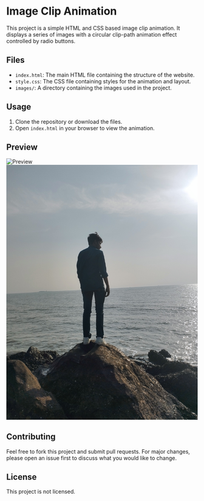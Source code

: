 # Image Clip Animation

This project is a simple HTML and CSS based image clip animation. It displays a series of images with a circular clip-path animation effect controlled by radio buttons.

## Files

- `index.html`: The main HTML file containing the structure of the website.
- `style.css`: The CSS file containing styles for the animation and layout.
- `images/`: A directory containing the images used in the project.

## Usage

1. Clone the repository or download the files.
2. Open `index.html` in your browser to view the animation.

## Preview

![Preview](images/pic1.jpg)
![Preview](images/pic4.jpg)

## Contributing

Feel free to fork this project and submit pull requests. For major changes, please open an issue first to discuss what you would like to change.

## License

This project is not licensed.